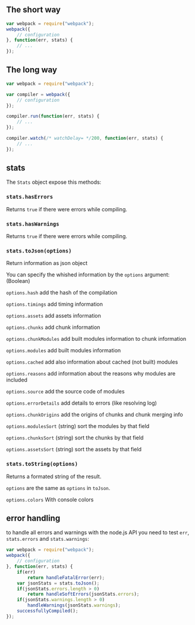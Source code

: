 ## The short way

``` javascript
var webpack = require("webpack");
webpack({
	// configuration
}, function(err, stats) {
	// ...
});
```

## The long way

``` javascript
var webpack = require("webpack");

var compiler = webpack({
	// configuration
});

compiler.run(function(err, stats) {
	// ...
});

compiler.watch(/* watchDelay= */200, function(err, stats) {
	// ...
});
```

## stats

The `Stats` object expose this methods:

### `stats.hasErrors`

Returns `true` if there were errors while compiling.

### `stats.hasWarnings`

Returns `true` if there were errors while compiling.

### `stats.toJson(options)`

Return information as json object

You can specify the whished information by the `options` argument: (Boolean)

`options.hash` add the hash of the compilation

`options.timings` add timing information

`options.assets` add assets information

`options.chunks` add chunk information

`options.chunkModules` add built modules information to chunk information

`options.modules` add built modules information

`options.cached` add also information about cached (not built) modules

`options.reasons` add information about the reasons why modules are included

`options.source` add the source code of modules

`options.errorDetails` add details to errors (like resolving log)

`options.chunkOrigins` add the origins of chunks and chunk merging info

`options.modulesSort` (string) sort the modules by that field

`options.chunksSort` (string) sort the chunks by that field

`options.assetsSort` (string) sort the assets by that field

### `stats.toString(options)`

Returns a formated string of the result.

`options` are the same as `options` in `toJson`.

`options.colors` With console colors

## error handling

to handle all errors and warnings with the node.js API you need to test `err`, `stats.errors` and `stats.warnings`:

``` javascript
var webpack = require("webpack");
webpack({
	// configuration
}, function(err, stats) {
	if(err)
		return handleFatalError(err);
	var jsonStats = stats.toJson();
	if(jsonStats.errors.length > 0)
		return handleSoftErrors(jsonStats.errors);
	if(jsonStats.warnings.length > 0)
		handleWarnings(jsonStats.warnings);
	successfullyCompiled();
});
```
